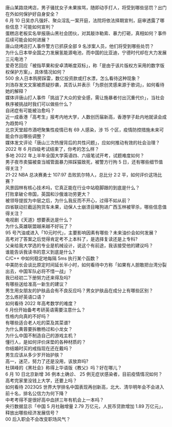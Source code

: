 唐山某路烧烤店，男子骚扰女子未果挨骂，随即动手打人，将受到哪些惩罚？出门在外如何保护好自身安全？  
6 月 10 日吴亦凡强奸、聚众淫乱一案开庭，法院将依法择期宣判，庭审透露了哪些信息？可能如何宣判？  
蛋糕店老板实名举报唐山黑社会团伙，对其敲诈勒索、暴力打砸，真相如何？事件后续可能会如何进展？  
唐山烧烤店打人事件警方已抓获全部 9 名涉案人员，他们将受到哪些处罚？  
为什么日本举全国之力发展氢能源电池，而中国的比亚迪，宁德时代却在大力发展三元电池？  
爱奇艺回应「被指苹果和安卓清晰度双标」，称「是由于该片版权方采用的数字版权保护方案」，具体情况如何？  
500 余人日本购房踩雷，数亿投资款或打水漂，怎么看待这种现象？  
刘浩存发文文案被质疑抄袭，其否认并表示「为原创灵感来源于歌词」，如何看待她的解释？  
媒体评唐山打人事件「挑战了大众的安全感，需让施暴者付出沉重代价」，当社会秩序被挑战时我们可以做些什么？  
自闭症有可能被治愈吗？  
近一成香港「高考生」报考内地大学，人数创历届新高，香港学子赴内地就读会成为趋势吗？  
北京天堂超市酒吧聚集性疫情已有 69 人感染，涉 15 个区，疫情防控措施未来可能会作出哪些调整？  
媒体发文评论「唐山三次热搜背后的共性问题」，应如何推动有效的社会治理？  
2022 年 6 月四级考试结束了，你考的怎么样？  
多地 2022 年上半年全国大学英语四、六级笔试开考，试题难度如何？  
男子夜市卖猫被查当城管面暴力摔踩猫致死，被警方行拘 5 日，还有哪些细节值得关注？  
21-22 NBA 总决赛勇士 107:97 击败凯尔特人，总比分 2:2 平，如何评价这场比赛？  
风景园林有核心技术吗，它真正能在行业中站稳脚跟的到底是什么？  
打败拿破仑帝国，英国和沙俄谁功劳更大？  
被领导提拔为中层之后，为什么我反而不开心，过得不如从前？  
四省联动拦截运狗货车未果，动保人士崩溃目睹狗进广西玉林被宰杀，哪些信息值得关注？  
电视剧《天道》想要表达是什么？  
为什么英雄联盟越来越不好玩了？  
95 号汽油或进入「10元时代」，主要影响因素有哪些？未来油价会如何发展？  
高考对了答案之后觉得肯定考不上本科了，是选择复读还是上专科?  
父亲给我大学选的专业是机械设计，说这个有前途，我该接受他的建议吗？  
谁能告诉我读书的意义到底是什么?  
C/C++ 中如何稳定地每隔 5ms 执行某个函数？  
中美防长会谈比原定时间延长半小时，如何看待中方称「如果有人胆敢把台湾分裂出去，中国军队必将不惜一战」？  
我已经初二下册努力还来得及吗?  
有哪些送给准高一新生的建议？  
男生用女朋友的护肤品会有不良反应吗？男女护肤品在成分上有哪些区别？  
怎么练好英语口语？  
如何看待 2022 年高考数学的难度？  
6 月份开始备考考研英语需要注意什么？  
性格内向真的不好吗？  
有哪些适合老人吃的菜及其菜谱?  
为什么黄蓉要拆散杨过和小龙女？  
为什么中国不制造自己的游戏主机？  
懂行人，是如何评价床垫的各种材质的？  
你结婚时买的戒指现在还在戴吗？  
男生应该从多少岁开始护肤？  
高一，迷茫，努力了还是没用，该放弃吗?  
杜琪峰的《黑社会》称得上华语版《教父》吗？好在哪儿？  
6 月 10 日北京新增 36 例本土确诊、 25 例无症状感染者，目前疫情情况如何？  
高考完家里没钱上大学，还要上吗？  
如何看待 2023QS 世界大学排名中国表现再创新高，北大、清华明年会不会进入前十名，排名公信力为何下降？  
中考考得不是很好高中血拼三年有机会上一本吗？  
央行数据显示「中国 5 月社融增量 2.79 万亿元，人民币贷款增加 1.89 万亿元」，释放出哪些经济发展信号？  
00 后入职会不会改变职场风气？  
